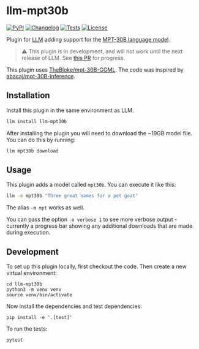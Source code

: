 # llm-mpt30b

[![PyPI](https://img.shields.io/pypi/v/llm-mpt30b.svg)](https://pypi.org/project/llm-mpt30b/)
[![Changelog](https://img.shields.io/github/v/release/simonw/llm-mpt30b?include_prereleases&label=changelog)](https://github.com/simonw/llm-mpt30b/releases)
[![Tests](https://github.com/simonw/llm-mpt30b/workflows/Test/badge.svg)](https://github.com/simonw/llm-mpt30b/actions?query=workflow%3ATest)
[![License](https://img.shields.io/badge/license-Apache%202.0-blue.svg)](https://github.com/simonw/llm-mpt30b/blob/main/LICENSE)

Plugin for [LLM](https://llm.datasette.io/) adding support for the [MPT-30B language model](https://huggingface.co/mosaicml/mpt-30b).

> ⚠️ This plugin is in development, and will not work until the next release of LLM. See [this PR](https://github.com/simonw/llm/pull/65) for progress.

This plugin uses [TheBloke/mpt-30B-GGML](https://huggingface.co/TheBloke/mpt-30B-GGML). The code was inspired by [abacaj/mpt-30B-inference](https://github.com/abacaj/mpt-30B-inference).

## Installation

Install this plugin in the same environment as LLM.
```bash
llm install llm-mpt30b
```
After installing the plugin you will need to download the ~19GB model file. You can do this by running:

```bash
llm mpt30b download
```

## Usage

This plugin adds a model called `mpt30b`. You can execute it like this:

```bash
llm -m mpt30b "Three great names for a pet goat"
```
The alias `-m mpt` works as well.

You can pass the option `-o verbose 1` to see more verbose output - currently a progress bar showing any additional downloads that are made during execution.

## Development

To set up this plugin locally, first checkout the code. Then create a new virtual environment:

    cd llm-mpt30b
    python3 -m venv venv
    source venv/bin/activate

Now install the dependencies and test dependencies:

    pip install -e '.[test]'

To run the tests:

    pytest
